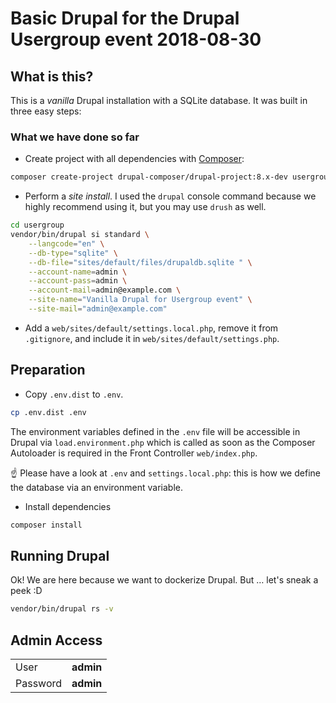 # Basic Drupal for the Drupal Usergroup event 2018-08-30

## What is this?
This is a _vanilla_ Drupal installation with a SQLite database. It was built in three easy steps:

### What we have done so far

* Create project with all dependencies with [Composer](https://getcomposer.org/):
```bash
composer create-project drupal-composer/drupal-project:8.x-dev usergroup --stability dev --no-interaction
```

* Perform a _site install_. I used the `drupal` console command because we highly recommend using it, but you may use `drush` as well. 
```bash
cd usergroup
vendor/bin/drupal si standard \
    --langcode="en" \
    --db-type="sqlite" \
    --db-file="sites/default/files/drupaldb.sqlite " \
    --account-name=admin \
    --account-pass=admin \
    --account-mail=admin@example.com \
    --site-name="Vanilla Drupal for Usergroup event" \
    --site-mail="admin@example.com"
```

* Add a `web/sites/default/settings.local.php`, remove it from `.gitignore`, and include it in `web/sites/default/settings.php`.

## Preparation
* Copy `.env.dist` to `.env`.
```bash
cp .env.dist .env
```
The environment variables defined in the `.env` file will be accessible in Drupal via `load.environment.php` which is called as soon as the Composer Autoloader is required in the Front Controller `web/index.php`.

☝️ Please have a look at `.env` and `settings.local.php`: this is how we define the database via an environment variable.

* Install dependencies
```bash
composer install
```

## Running Drupal
Ok! We are here because we want to dockerize Drupal. But … let's sneak a peek :D
```bash
vendor/bin/drupal rs -v
```  

## Admin Access
|      |           |
|------|-----------|
| User | **admin** |
| Password | **admin** |
 